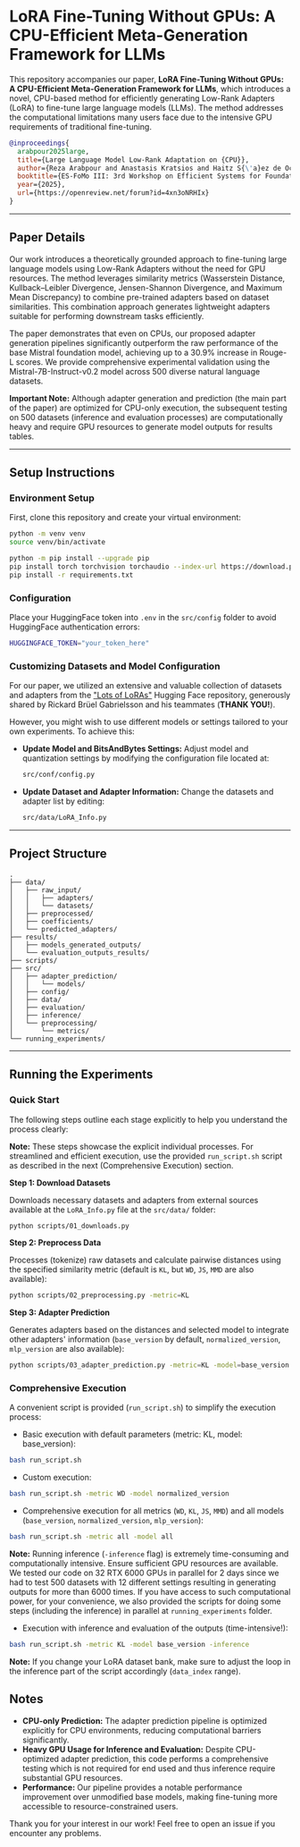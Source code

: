 # LoRA Fine-Tuning Without GPUs: A CPU-Efficient Meta-Generation Framework for LLMs

This repository accompanies our paper, **LoRA Fine-Tuning Without GPUs: A CPU-Efficient Meta-Generation Framework for LLMs**, which introduces a novel, CPU-based method for efficiently generating Low-Rank Adapters (LoRA) to fine-tune large language models (LLMs). The method addresses the computational limitations many users face due to the intensive GPU requirements of traditional fine-tuning.

```bibtex
@inproceedings{
  arabpour2025large,
  title={Large Language Model Low-Rank Adaptation on {CPU}},
  author={Reza Arabpour and Anastasis Kratsios and Haitz S{\'a}ez de Oc{\'a}riz Borde},
  booktitle={ES-FoMo III: 3rd Workshop on Efficient Systems for Foundation Models},
  year={2025},
  url={https://openreview.net/forum?id=4xn3oNRHIx}
}
```

---

## Paper Details

Our work introduces a theoretically grounded approach to fine-tuning large language models using Low-Rank Adapters without the need for GPU resources. The method leverages similarity metrics (Wasserstein Distance, Kullback–Leibler Divergence, Jensen-Shannon Divergence, and Maximum Mean Discrepancy) to combine pre-trained adapters based on dataset similarities. This combination approach generates lightweight adapters suitable for performing downstream tasks efficiently.

The paper demonstrates that even on CPUs, our proposed adapter generation pipelines significantly outperform the raw performance of the base Mistral foundation model, achieving up to a 30.9% increase in Rouge-L scores. We provide comprehensive experimental validation using the Mistral-7B-Instruct-v0.2 model across 500 diverse natural language datasets.

**Important Note:** Although adapter generation and prediction (the main part of the paper) are optimized for CPU-only execution, the subsequent testing on 500 datasets (inference and evaluation processes) are computationally heavy and require GPU resources to generate model outputs for results tables.

---

## Setup Instructions

### Environment Setup

First, clone this repository and create your virtual environment:

```bash
python -m venv venv
source venv/bin/activate

python -m pip install --upgrade pip
pip install torch torchvision torchaudio --index-url https://download.pytorch.org/whl/cu128
pip install -r requirements.txt
```

### Configuration

Place your HuggingFace token into `.env` in the `src/config` folder to avoid HuggingFace authentication errors:

```bash
HUGGINGFACE_TOKEN="your_token_here"
```

### Customizing Datasets and Model Configuration

For our paper, we utilized an extensive and valuable collection of datasets and adapters from the ["Lots of LoRAs"](https://huggingface.co/Lots-of-LoRAs) Hugging Face repository, generously shared by Rickard Brüel Gabrielsson and his teammates (**THANK YOU!**).

However, you might wish to use different models or settings tailored to your own experiments. To achieve this:

- **Update Model and BitsAndBytes Settings:**
  Adjust model and quantization settings by modifying the configuration file located at:
  ```bash
  src/conf/config.py
  ```
- **Update Dataset and Adapter Information:**
  Change the datasets and adapter list by editing:
  ```bash
  src/data/LoRA_Info.py
  ```
---

## Project Structure

```
.
├── data/
│   ├── raw_input/
│   │   ├── adapters/
│   │   └── datasets/
│   ├── preprocessed/
│   ├── coefficients/
│   └── predicted_adapters/
├── results/
│   ├── models_generated_outputs/
│   └── evaluation_outputs_results/
├── scripts/
├── src/
│   ├── adapter_prediction/
│   │   └── models/
│   ├── config/
│   ├── data/
│   ├── evaluation/
│   ├── inference/
│   └── preprocessing/
│       └── metrics/
└── running_experiments/
```

---

## Running the Experiments

### Quick Start

The following steps outline each stage explicitly to help you understand the process clearly:

**Note:** These steps showcase the explicit individual processes. For streamlined and efficient execution, use the provided `run_script.sh` script as described in the next (Comprehensive Execution) section.

**Step 1: Download Datasets**

Downloads necessary datasets and adapters from external sources available at the `LoRA_Info.py` file at the `src/data/` folder:

```bash
python scripts/01_downloads.py
```

**Step 2: Preprocess Data**

Processes (tokenize) raw datasets and calculate pairwise distances using the specified similarity metric (default is `KL`, but `WD`, `JS`, `MMD` are also available):

```bash
python scripts/02_preprocessing.py -metric=KL
```

**Step 3: Adapter Prediction**

Generates adapters based on the distances and selected model to integrate other adapters' information (`base_version` by default, `normalized_version`, `mlp_version` are also available):

```bash
python scripts/03_adapter_prediction.py -metric=KL -model=base_version
```



### Comprehensive Execution

A convenient script is provided (`run_script.sh`) to simplify the execution process:

- Basic execution with default parameters (metric: KL, model: base_version):

```bash
bash run_script.sh
```

- Custom execution:

```bash
bash run_script.sh -metric WD -model normalized_version
```

- Comprehensive execution for all metrics (`WD`, `KL`, `JS`, `MMD`) and all models (`base_version`, `normalized_version`, `mlp_version`):

```bash
bash run_script.sh -metric all -model all
```

**Note:** Running inference (`-inference` flag) is extremely time-consuming and computationally intensive. Ensure sufficient GPU resources are available. We tested our code on 32 RTX 6000 GPUs in parallel for 2 days since we had to test 500 datasets with 12 different settings resulting in generating outputs for more than 6000 times. If you have access to such computational power, for your convenience, we also provided the scripts for doing some steps (including the inference) in parallel at `running_experiments` folder.

- Execution with inference and evaluation of the outputs (time-intensive!):

```bash
bash run_script.sh -metric KL -model base_version -inference
```

**Note:** If you change your LoRA dataset bank, make sure to adjust the loop in the inference part of the script accordingly (`data_index` range).


## Notes

* **CPU-only Prediction:** The adapter prediction pipeline is optimized explicitly for CPU environments, reducing computational barriers significantly.
* **Heavy GPU Usage for Inference and Evaluation:** Despite CPU-optimized adapter prediction, this code performs a comprehensive testing which is not required for end used and thus inference require substantial GPU resources.
* **Performance:** Our pipeline provides a notable performance improvement over unmodified base models, making fine-tuning more accessible to resource-constrained users.

Thank you for your interest in our work! Feel free to open an issue if you encounter any problems.
